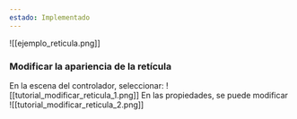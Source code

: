 ```yaml
---
estado: Implementado
---
```

![[ejemplo_reticula.png]]

### Modificar la apariencia de la retícula
En la escena del controlador, seleccionar: ![[tutorial_modificar_reticula_1.png]] En las propiedades, se puede modificar ![[tutorial_modificar_reticula_2.png]]